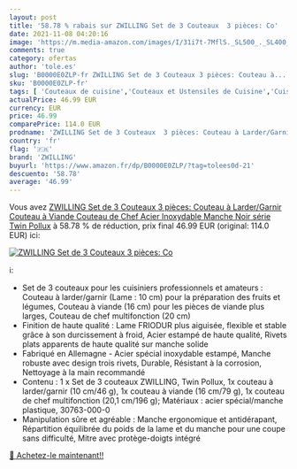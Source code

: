 ```yaml
---
layout: post
title: '58.78 % rabais sur ZWILLING Set de 3 Couteaux  3 pièces: Co'
date: 2021-11-08 04:20:16
image: 'https://m.media-amazon.com/images/I/31i7t-7MflS._SL500_._SL400_.jpg'
comments: true
category: ofertas
author: 'tole.es'
slug: 'B0000E0ZLP-fr ZWILLING Set de 3 Couteaux 3 pièces: Couteau à...'
sku: 'B0000E0ZLP-fr'
tags: [ 'Couteaux de cuisine','Couteaux et Ustensiles de Cuisine','Cuisine et Maison','Ensembles de couteaux de cuisine','zwilling', ]
actualPrice: 46.99 EUR
currency: EUR
price: 46.99
comparePrice: 114.0 EUR
prodname: 'ZWILLING Set de 3 Couteaux  3 pièces: Couteau à Larder/Garnir  Couteau à Viande  Couteau de Chef   Acier Inoxydable  Manche Noir  série Twin Pollux'
country: 'fr'
flag: '🇫🇷'
brand: 'ZWILLING'
buyurl: 'https://www.amazon.fr/dp/B0000E0ZLP/?tag=tolees0d-21'
descuento: '58.78'
average: '46.99'
---
```


Vous avez [ZWILLING Set de 3 Couteaux  3 pièces: Couteau à Larder/Garnir  Couteau à Viande  Couteau de Chef   Acier Inoxydable  Manche Noir  série Twin Pollux](https://www.amazon.fr/dp/B0000E0ZLP/?tag=tolees0d-21)  à  58.78 % de réduction, prix final  46.99 EUR (original: 114.0 EUR) ici:

[![ZWILLING Set de 3 Couteaux  3 pièces: Co](https://m.media-amazon.com/images/I/31i7t-7MflS._SL500_._SL400_.jpg)](https://www.amazon.fr/dp/B0000E0ZLP/?tag=tolees0d-21)

ℹ️:

- Set de 3 couteaux pour les cuisiniers professionnels et amateurs : Couteau à larder/garnir (Lame : 10 cm) pour la préparation des fruits et légumes, Couteau à viande (16 cm) pour les pièces de viande plus larges, Couteau de chef multifonction (20 cm)
- Finition de haute qualité : Lame FRIODUR plus aiguisée, flexible et stable grâce à son durcissement à froid, Acier estampé de haute qualité, Rivets plats apparents de haute qualité sur manche solide
- Fabriqué en Allemagne - Acier spécial inoxydable estampé, Manche robuste avec design trois rivets, Durable, Résistant à la corrosion, Nettoyage à la main recommandé
- Contenu : 1 x Set de 3 couteaux ZWILLING, Twin Pollux, 1x couteau à larder/garnir (10 cm/46 g), 1x couteau à viande (16 cm/79 g), 1x couteau de chef multifonction (20,1 cm/196 g); Matériaux : acier spécial/manche plastique, 30763-000-0
- Manipulation sûre et agréable : Manche ergonomique et antidérapant, Répartition équilibrée du poids de la lame et du manche pour une coupe sans difficulté, Mitre avec protège-doigts intégré

[🛒 Achetez-le maintenant!!](https://www.amazon.fr/dp/B0000E0ZLP/?tag=tolees0d-21)
